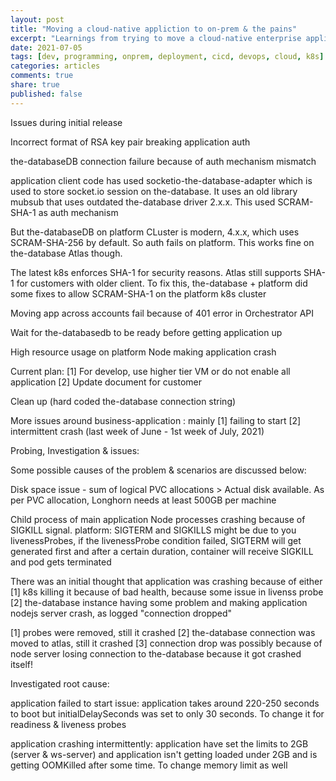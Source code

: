 ```yaml
---
layout: post
title: "Moving a cloud-native appliction to on-prem & the pains"
excerpt: "Learnings from trying to move a cloud-native enterprise application to on-prem prod deplyment, and the pains!"
date: 2021-07-05
tags: [dev, programming, onprem, deployment, cicd, devops, cloud, k8s]
categories: articles
comments: true
share: true
published: false
---
```



Issues during initial release

Incorrect format of RSA key pair breaking application auth

 

the-databaseDB connection failure because of auth mechanism mismatch

application client code has used socketio-the-database-adapter which is used to store socket.io session on the-database. It uses an old library mubsub that uses outdated the-database driver 2.x.x. This used SCRAM-SHA-1 as auth mechanism

But the-databaseDB on platform CLuster is modern, 4.x.x, which uses SCRAM-SHA-256 by default. So auth fails on platform. This works fine on the-database Atlas though.

The latest k8s enforces SHA-1 for security reasons. Atlas still supports SHA-1 for customers with older client. To fix this, the-database + platform did some fixes to allow SCRAM-SHA-1 on the platform k8s cluster

 

 

 

Moving app across accounts fail because of 401 error in Orchestrator API

 

Wait for the-databasedb to be ready before getting application up

 

 

High resource usage on platform Node making application crash

 

Current plan: [1] For develop, use higher tier VM or do not enable all application [2] Update document for customer

Clean up (hard coded the-database connection string)

 

More issues around business-application : mainly [1] failing to start [2] intermittent crash (last week of June - 1st week of July, 2021)

 

 

 

 

 

Probing, Investigation & issues:

Some possible causes of the problem & scenarios are discussed below:

Disk space issue - sum of logical PVC allocations > Actual disk available. As per PVC allocation, Longhorn needs at least 500GB per machine

Child process of main application Node processes crashing because of SIGKILL signal. platform: SIGTERM and SIGKILLS might be due to you livenessProbes, if the livenessProbe condition failed, SIGTERM will get generated first and after a certain duration, container will receive SIGKILL and pod gets terminated

There was an initial thought that application was crashing because of either [1] k8s killing it because of bad health, because some issue in livenss probe [2] the-database instance having some problem and making application nodejs server crash, as logged "connection dropped"

[1] probes were removed, still it crashed [2] the-database connection was moved to atlas, still it crashed [3] connection drop was possibly because of node server losing connection to the-database because it got crashed itself!

Investigated root cause:

application failed to start issue: application takes around 220-250 seconds to boot but initialDelaySeconds was set to only 30 seconds. To change it for readiness & liveness probes

application crashing intermittently: application have set the limits to 2GB (server & ws-server) and application isn't getting loaded under 2GB and is getting OOMKilled after some time. To change memory limit as well
